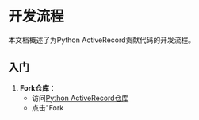 # 开发流程

本文档概述了为Python ActiveRecord贡献代码的开发流程。

## 入门

1. **Fork仓库**：
   - 访问[Python ActiveRecord仓库](https://github.com/rhosocial/python-activerecord)
   - 点击"Fork